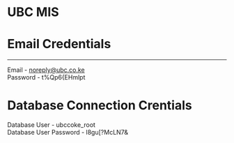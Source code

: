 # UBC MIS

 # Email Credentials
 *************************
 Email - noreply@ubc.co.ke <br>
 Password - t%Qp6{EHmlpt
 
 
 # Database Connection Crentials
 Database User -  ubccoke_root <br>
 Database User Password - l8gu[?McLN7&
 
 
